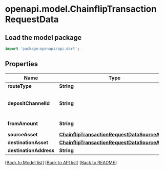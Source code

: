 # openapi.model.ChainflipTransactionRequestData

## Load the model package
```dart
import 'package:openapi/api.dart';
```

## Properties
Name | Type | Description | Notes
------------ | ------------- | ------------- | -------------
**routeType** | **String** |  | [optional] 
**depositChannelId** | **String** | The Chainflip deposit channel ID. | [optional] 
**fromAmount** | **String** | Amount to deposit. | [optional] 
**sourceAsset** | [**ChainflipTransactionRequestDataSourceAsset**](ChainflipTransactionRequestDataSourceAsset.md) |  | [optional] 
**destinationAsset** | [**ChainflipTransactionRequestDataSourceAsset**](ChainflipTransactionRequestDataSourceAsset.md) |  | [optional] 
**destinationAddress** | **String** |  | [optional] 

[[Back to Model list]](../README.md#documentation-for-models) [[Back to API list]](../README.md#documentation-for-api-endpoints) [[Back to README]](../README.md)


